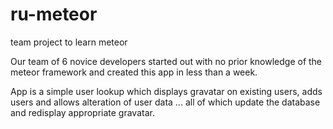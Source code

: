 # ru-meteor
team project to learn meteor

Our team of 6 novice developers started out with no prior knowledge of the meteor framework and created this app in less than a week.

App is a simple user lookup which displays gravatar on existing users, adds users and allows alteration of user data ... all of which update the database and redisplay appropriate gravatar.
